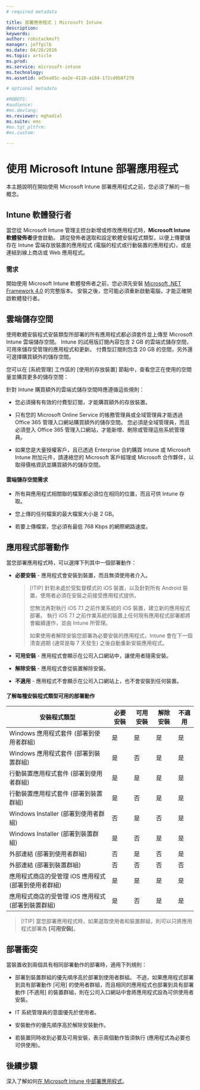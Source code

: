 ```yaml
---
# required metadata

title: 部署應用程式 | Microsoft Intune
description:
keywords:
author: robstackmsft
manager: jeffgilb
ms.date: 04/28/2016
ms.topic: article
ms.prod:
ms.service: microsoft-intune
ms.technology:
ms.assetid: ad5ea85c-aa2e-4110-a184-172cd0b8f270

# optional metadata

#ROBOTS:
#audience:
#ms.devlang:
ms.reviewer: mghadial
ms.suite: ems
#ms.tgt_pltfrm:
#ms.custom:

---
```


# 使用 Microsoft Intune 部署應用程式

本主題說明在開始使用 Microsoft Intune 部署應用程式之前，您必須了解的一些概念。

## Intune 軟體發行者
當您從 Microsoft Intune 管理主控台新增或修改應用程式時，**Microsoft Intune 軟體發佈者**便會啟動。 請從發佈者選取和設定軟體安裝程式類型，以便上傳要儲存在 Intune 雲端存放裝置的應用程式 (電腦的程式或行動裝置的應用程式)，或是連結到線上商店或 Web 應用程式。

### 需求
開始使用 Microsoft Intune 軟體發佈者之前，您必須先安裝 [Microsoft .NET Framework 4.0](https://www.microsoft.com/download/details.aspx?id=17851) 的完整版本。 安裝之後，您可能必須重新啟動電腦，才能正確開啟軟體發行者。

## 雲端儲存空間
使用軟體安裝程式安裝類型所部署的所有應用程式都必須套件並上傳至 Microsoft Intune 雲端儲存空間。 Intune 的試用版訂閱內容包含 2 GB 的雲端式儲存空間，可用來儲存受管理的應用程式和更新。 付費型訂閱則包含 20 GB 的空間，另外還可選擇購買額外的儲存空間。

您可以在 [系統管理] 工作區的 [使用的存放裝置] 節點中，查看您正在使用的空間量並購買更多的儲存空間：

針對 Intune 購買額外的雲端式儲存空間時應遵循這些規則：

-   您必須擁有有效的付費型訂閱，才能購買額外的存放裝置。

-   只有您的 Microsoft Online Service 的帳務管理員或全域管理員才能透過 Office 365 管理入口網站購買額外的儲存空間。 您必須是全域管理員，而且必須登入 Office 365 管理入口網站，才能新增、刪除或管理這些系統管理員。

-   如果您是大量授權客戶，且已透過 Enterprise 合約購買 Intune 或 Microsoft Intune 附加元件，請連絡您的 Microsoft 客戶經理或 Microsoft 合作夥伴，以取得價格資訊並購買額外的儲存空間。

#### 雲端儲存空間需求

-   所有與應用程式相關聯的檔案都必須位在相同的位置，而且可供 Intune 存取。

-   您上傳的任何檔案的最大檔案大小是 2 GB。

-   若要上傳檔案，您必須有最低 768 Kbps 的網際網路速度。

## 應用程式部署動作
當您部署應用程式時，可以選擇下列其中一個部署動作：

-   **必要安裝** - 應用程式會安裝到裝置，而且無須使用者介入。

    > [!TIP] 針對未處於受監督模式的 iOS 裝置，以及針對所有 Android 裝置，使用者必須在安裝之前接受應用程式提供。
    >
    > 您無法再對執行 iOS 7.1 之前作業系統的 iOS 裝置，建立新的應用程式部署。 執行 iOS 7.1 之前作業系統的裝置上任何現有應用程式部署都將會繼續運作，並由 Intune 所管理。
    > 
    >  如果使用者解除安裝您部署為必要安裝的應用程式，Intune 會在下一個清查週期 (通常是每 7 天發生) 之後自動重新安裝應用程式。

-   **可用安裝** - 應用程式會顯示在公司入口網站中，讓使用者隨需安裝。

-   **解除安裝** - 應用程式會從裝置解除安裝。

-   **不適用** - 應用程式不會顯示在公司入口網站上，也不會安裝到任何裝置。

#### 了解每種安裝程式類型可用的部署動作

|安裝程式類型|必要安裝|可用安裝|解除安裝|不適用|
|------------------|--------------------|---------------------|-------------|------------------|
|Windows 應用程式套件 (部署到使用者群組)|是|是|是|是|
|Windows 應用程式套件 (部署到裝置群組)|是|否|是|是|
|行動裝置應用程式套件 (部署到使用者群組)|是|是|是|是|
|行動裝置應用程式套件 (部署到裝置群組)|是|否|是|是|
|Windows Installer (部署到使用者群組)|否|是|否|是|
|Windows Installer (部署到裝置群組)|是|否|是|是|
|外部連結 (部署到使用者群組)|否|是|否|是|
|外部連結 (部署到裝置群組)|否|否|否|否|
|應用程式商店的受管理 iOS 應用程式 (部署到使用者群組)|是|是|是|是|
|應用程式商店的受管理 iOS 應用程式 (部署到裝置群組)|是|否|是|是|
> [!TIP] 當您部署應用程式時，如果選取使用者和裝置群組，則可以只將應用程式部署為 **[可用安裝[**。

## 部署衝突
當裝置收到兩個具有相同部署動作的部署時，適用下列規則：

-   部署到裝置群組的優先順序高於部署到使用者群組。 不過，如果應用程式部署到具有部署動作 [可用]  的使用者群組，而且相同的應用程式也部署到具有部署動作 [不適用] 的裝置群組，則在公司入口網站中會將應用程式設為可供使用者安裝。

-   IT 系統管理員的意圖優先於使用者。

-   安裝動作的優先順序高於解除安裝動作。

-   若裝置同時收到必要及可用安裝，表示兩個動作皆須執行 (應用程式為必要也可供使用)。


## 後續步驟

深入了解如何[在 Microsoft Intune 中部署應用程式](deploy-apps-in-microsoft-intune.md)。

<!--HONumber=Jun16_HO2-->


